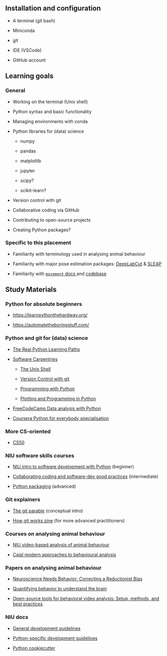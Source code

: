 ## Installation and configuration

- A terminal (git bash)

- Miniconda

- git

- IDE (VSCode)

- GitHub account

## Learning goals

### General

- Working on the terminal (Unix shell)

- Python syntax and basic functionality

- Managing environments with conda

- Python libraries for (data) science

	- numpy

	- pandas

	- matplotlib

	- jupyter

	- scipy?

	- scikit-learn?

- Version control with git

- Collaborative coding via GitHub

- Contributing to open-source projects

- Creating Python packages?



### Specific to this placement

- Familiarity with terminology used in analysing animal behaviour

- Familiarity with major pose estimation packages: [DeepLabCut](http://www.mackenziemathislab.org/deeplabcut) & [SLEAP](https://sleap.ai/)

- Familiarity with [`movement` docs ](https://movement.neuroinformatics.dev/) and [codebase](https://github.com/neuroinformatics-unit/movement)



## Study Materials



### Python for absolute beginners

- https://learnpythonthehardway.org/

- https://automatetheboringstuff.com/

### Python and git for (data) science

- [The Real Python Learning Paths](https://realpython.com/learning-paths/)

- [Software Carpentries](https://swcarpentry.github.io)

	- [The Unix Shell](https://swcarpentry.github.io/shell-novice/)

	- [Version Control with git](https://swcarpentry.github.io/git-novice/)

	- [Programming with Python](https://swcarpentry.github.io/python-novice-inflammation/)

	- [Plotting and Programming in Python](https://swcarpentry.github.io/python-novice-gapminder/)

- [FreeCodeCamp Data analysis with Python](https://www.freecodecamp.org/learn/data-analysis-with-python/)

- [Coursera Python for everybody specialisation](https://www.coursera.org/specializations/python)

### More CS-oriented

- [CS50](https://www.edx.org/learn/computer-science/harvard-university-cs50-s-introduction-to-computer-science)

### NIU software skills courses

- [NIU intro to software development with Python](https://software-skills.neuroinformatics.dev/courses/intro-software-dev.html) (beginner)

- [Collaborating coding and software-dev good practices](https://software-skills.neuroinformatics.dev/courses/python-packaging.html) (intermediate)

- [Python packaging](https://software-skills.neuroinformatics.dev/courses/python-packaging.html) (advanced)

### Git explainers

- [The git parable](https://tom.preston-werner.com/2009/05/19/the-git-parable.html) (conceptual intro)

- [How git works zine](https://wizardzines.com/zines/git/) (for more advanced practitioners)

### Courses on analysing animal behaviour

- [NIU video-based analysis of animal behaviour](https://software-skills.neuroinformatics.dev/courses/video-analysis.html)

- [Cajal modern approaches to behavioural analysis](https://cajal-training.org/neurokit/modern-approaches-to-behavioural-analysis_2023/)

### Papers on analysing animal behaviour

- [Neuroscience Needs Behavior: Correcting a Reductionist Bias](https://www.sciencedirect.com/science/article/pii/S0896627316310406?via%3Dihub)

- [Quantifying behavior to understand the brain](https://www.nature.com/articles/s41593-020-00734-z)

- [Open-source tools for behavioral video analysis: Setup, methods, and best practices](https://elifesciences.org/articles/79305)

### NIU docs

- [General development guidelines](https://neuroinformatics.dev/get-involved/development_guidelines.html)

- [Python-specific development guidelines](https://neuroinformatics.dev/get-involved/languages_frameworks.html#python)

- [Python cookiecutter](https://github.com/neuroinformatics-unit/python-cookiecutter)